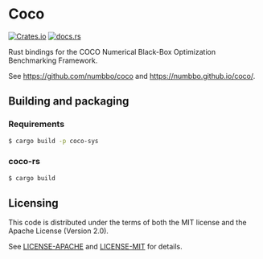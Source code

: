 # Coco

[![Crates.io](https://img.shields.io/crates/v/coco-rs)](https://crates.io/crates/coco-rs)
[![docs.rs](https://img.shields.io/docsrs/coco?color=blue)](https://docs.rs/coco-rs/latest/coco_rs/)

Rust bindings for the COCO Numerical Black-Box Optimization Benchmarking Framework.

See https://github.com/numbbo/coco and https://numbbo.github.io/coco/.

## Building and packaging

### Requirements

```sh
$ cargo build -p coco-sys
```

### coco-rs

```sh
$ cargo build
```

## Licensing

This code is distributed under the terms of both the MIT license
and the Apache License (Version 2.0).

See [LICENSE-APACHE](LICENSE-APACHE) and [LICENSE-MIT](LICENSE-MIT) for details.
